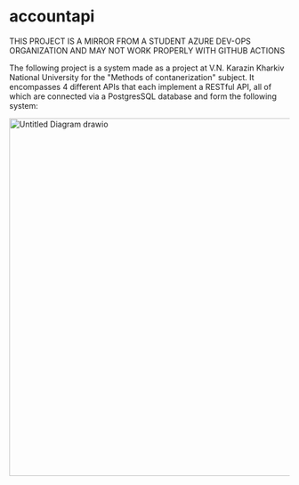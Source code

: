 # accountapi
THIS PROJECT IS A MIRROR FROM A STUDENT AZURE DEV-OPS ORGANIZATION AND MAY NOT WORK PROPERLY WITH GITHUB ACTIONS

The following project is a system made as a project at V.N. Karazin Kharkiv National University for the "Methods of contanerization" subject. It encompasses 4 different APIs that each implement a RESTful API, all of which are connected via a PostgresSQL database and form the following system:

<img width="1239" height="642" alt="Untitled Diagram drawio" src="https://github.com/user-attachments/assets/a6f58b18-88c2-4866-974b-9c6af4aefb31" />
